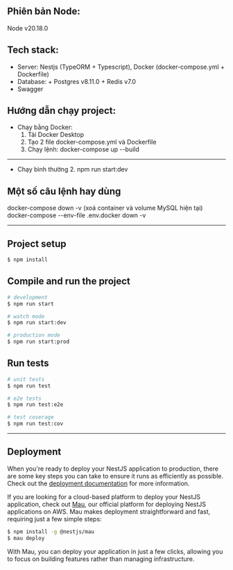 ## Phiên bản Node:
  Node v20.18.0

## Tech stack:
  - Server: Nestjs (TypeORM + Typescript), Docker (docker-compose.yml + Dockerfile)
  - Database: + Postgres v8.11.0
              + Redis v7.0
  - Swagger

## Hướng dẫn chạy project:
  * Chạy bằng Docker:
    1. Tải Docker Desktop
    2. Tạo 2 file docker-compose.yml và Dockerfile
    3. Chạy lệnh: docker-compose up --build 
  ------------------------------------------------
  * Chạy bình thường
    2. npm run start:dev
  
## Một số câu lệnh hay dùng
  docker-compose down -v (xoá container và volume MySQL hiện tại)
  docker-compose --env-file .env.docker down -v
_______________________________________________________________________________________________

## Project setup

```bash
$ npm install
```

## Compile and run the project

```bash
# development
$ npm run start

# watch mode
$ npm run start:dev

# production mode
$ npm run start:prod
```

## Run tests

```bash
# unit tests
$ npm run test

# e2e tests
$ npm run test:e2e

# test coverage
$ npm run test:cov
```
_______________________________________________________________________________________________

## Deployment

When you're ready to deploy your NestJS application to production, there are some key steps you can take to ensure it runs as efficiently as possible. Check out the [deployment documentation](https://docs.nestjs.com/deployment) for more information.

If you are looking for a cloud-based platform to deploy your NestJS application, check out [Mau](https://mau.nestjs.com), our official platform for deploying NestJS applications on AWS. Mau makes deployment straightforward and fast, requiring just a few simple steps:

```bash
$ npm install -g @nestjs/mau
$ mau deploy
```

With Mau, you can deploy your application in just a few clicks, allowing you to focus on building features rather than managing infrastructure.



